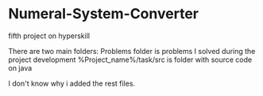 # Numeral-System-Converter
fifth project on hyperskill

There are two main folders:
Problems folder is problems I solved during the project development
%Project_name%/task/src is folder with source code on java

I don't know why i added the rest files.
